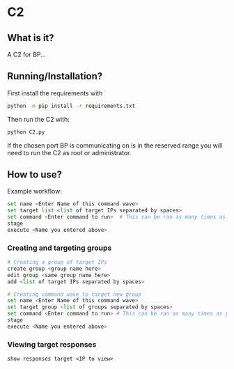 
# C2

## What is it?

A C2 for BP...

## Running/Installation?

First install the requirements with 

```bash
python -m pip install -r requirements.txt
```

Then run the C2 with:
```bash
python C2.py
```

If the chosen port BP is communicating on is in the reserved range you will need to run the C2 as root or administrator.

## How to use?

Example workflow:

```python
set name <Enter Name of this command wave>
set target list <list of target IPs separated by spaces>
set command <Enter command to run>  # This can be ran as many times as you want to stage many command
stage
execute <Name you entered above>
```

### Creating and targeting groups

```python
# Creating a group of target IPs
create group <group name here>
edit group <same group name here>
add <list of target IPs separated by spaces>

# Creating command wave to target new group
set name <Enter Name of this command wave>
set target group <list of groups separated by spaces>
set command <Enter command to run> # This can be ran as many times as you want to stage many command
stage
execute <Name you entered above>
```

### Viewing target responses

```
show responses target <IP to view>
```

